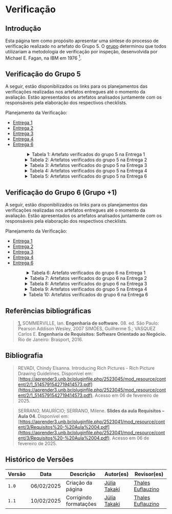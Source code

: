 # Verificação

## Introdução

Esta página tem como propósito apresentar uma síntese do processo de verificação realizado no artefato do Grupo 5. O [grupo](https://github.com/Requisitos-de-Software/2024.2-TesouroDireto) determinou que todos utilizariam a metodologia de verificação por inspeção, desenvolvida por Michael E. Fagan, na IBM em 1976 <a id="anchor_1" href="#REF1"><sup>1</sup></a>.

## Verificação do Grupo 5

A seguir, estão disponibilizados os links para os planejamentos das verificações realizadas nos artefatos entregues até o momento da avaliação. Estão apresentados os artefatos analisados juntamente com os responsáveis pela elaboração dos respectivos checklists.

Planejamento da Verificação:

- [Entrega 1](../verificacao/grupo5/entrega1/planej2-e1)
- [Entrega 2](../verificacao/grupo5/entrega2/planej2-e2)
- [Entrega 3](../verificacao/grupo5/entrega3/planej2-e3)
- [Entrega 4](../verificacao/grupo5/entrega4/planej2-e4)
- [Entrega 6](../verificacao/grupo5/entrega6/planej2-e6)

<center>

<!-- | Artefato | Entrega | Autor |
| :--------: | :-------: | :-----: |
|[Heatmap](../verificacao/grupo5/entrega1/r-heatmap)         | Entrega 1       | [Victor Rodrigues](https://github.com/ViictorHugoo) e [Thales Euflauzino](https://github.com/thaleseuflauzino)   |
|[Lista de Apps Avaliados](../verificacao/grupo5/entrega1/r-lista-app-avaliados)         | Entrega 1       | [grupo](https://requisitos-de-software.github.io/2024.2-TesouroDireto/)   |
|[App Escolhido](../verificacao/grupo5/entrega1/r-app-escolhido)         | Entrega 1       | [grupo](https://requisitos-de-software.github.io/2024.2-TesouroDireto/)   |
|[Rich Picture](../verificacao/grupo5/entrega1/r-rich-picture)         | Entrega 1       | [Thales Euflauzino](https://github.com/thaleseuflauzino) e [Júlia Takaki](https://github.com/juliatakaki)   |
|[Cronograma](../verificacao/grupo5/entrega1/r-cronograma)         | Entrega 1       | [Maria Helena](https://github.com/MariaCHelena) e [Víctor Schmidt](https://github.com/moonshinerd)   | -->

<details>
    <summary> Tabela 1: Artefato verificados do grupo 5 na Entrega 1</summary>
    <table>
  <tr>
    <th>Artefato</th>
    <th>Autor</th>
  </tr>
  <tr>
    <td><a href="../verificacao/grupo5/entrega1/r-heatmap">Heatmap</a></td>
    <td><a href="https://github.com/ViictorHugoo">Victor Rodrigues</a> e <a href="https://github.com/thaleseuflauzino">Thales Euflauzino</a></td>
  </tr>
    <tr>
    <td><a href="../verificacao/grupo5/entrega1/r-lista-app-avaliados">Lista de Apps Avaliados</a></td>
    <td><a href="https://requisitos-de-software.github.io/2024.2-TesouroDireto/">Grupo</a></td>
  </tr>
    <tr>
    <td><a href="../verificacao/grupo5/entrega1/r-app-escolhido">App Escolhido</a></td>
    <td><a href="https://requisitos-de-software.github.io/2024.2-TesouroDireto/">Grupo</a></td>
  </tr>
    <tr>
    <td><a href="../verificacao/grupo5/entrega1/r-rich-picture">Rich Picture</a></td>
    <td><a href="https://github.com/juliatakaki">Júlia Takaki</a></td>
  </tr>
    <tr>
    <td><a href="../verificacao/grupo5/entrega1/r-cronograma">Cronograma</a></td>
    <td><a href="https://github.com/MariaCHelena">Maria Helena</a> e <a href="https://github.com/moonshinerd">Víctor Schmidt</a></td>
  </tr>
</table>
<font>Autor: <a href='https://github.com/juliatakaki'>Júlia Takaki</a></font>
</details>

<details>
    <summary> Tabela 2: Artefatos verificados do grupo 5 na Entrega 2</summary>
    
<table>
  <tr>
    <th>Artefato</th>
    <th>Autor</th>
  </tr>
  <tr>
    <td><a href="../verificacao/grupo5/entrega2/r-brainstorm">Brainstorm</a></td>
    <td><a href="https://github.com/moonshinerd">Víctor Schmidt</a></td>
  </tr>
  <tr>
    <td><a href="../verificacao/grupo5/entrega2/r-grupo-foco">Grupo de Foco</a></td>
    <td><a href="https://github.com/thaleseuflauzino">Thales Euflauzino</a></td>
  </tr>
  <tr>
    <td><a href="../verificacao/grupo5/entrega2/r-introspeccao">Introspecção</a></td>
    <td><a href="https://github.com/moonshinerd">Víctor Schmidt</a></td>
  </tr>
  <tr>
    <td><a href="../verificacao/grupo5/entrega2/r-personas">Personas</a></td>
    <td><a href="https://github.com/ViictorHugoo">Victor Rodrigues</a></td>
  </tr>
  <tr>
    <td><a href="../verificacao/grupo5/entrega2/r-glossario">Glossário</a></td>
    <td><a href="https://github.com/thaleseuflauzino">Thales Euflauzino</a></td>
  </tr>
  <tr>
    <td><a href="../verificacao/grupo5/entrega2/r-100$">Priorização 100$</a></td>
    <td><a href="https://github.com/ViictorHugoo">Victor Rodrigues</a></td>
  </tr>
  <tr>
    <td><a href="../verificacao/grupo5/entrega2/r-in-or-out">Priorização In Or Out</a></td>
    <td><a href="https://github.com/ViictorHugoo">Victor Rodrigues</a></td>
  </tr>
  <tr>
    <td><a href="../verificacao/grupo5/entrega2/r-three-level-scale">Priorização Three Level Scale</a></td>
    <td><a href="https://github.com/ViictorHugoo">Victor Rodrigues</a></td>
  </tr>
  <tr>
    <td><a href="../verificacao/grupo5/entrega2/r-perfil-de-usuario">Perfil de Usuário</a></td>
    <td><a href="https://github.com/ViictorHugoo">Victor Rodrigues</a></td>
  </tr>
  <tr>
    <td><a href="../verificacao/grupo5/entrega2/r-questionario">Questionário</a></td>
    <td><a href="https://github.com/juliatakaki">Júlia Takaki</a></td>
  </tr>
</table>
<font>Fonte: <a href='https://github.com/juliatakaki'>Júlia Takaki</a></font>
</details>

<details>
    <summary> Tabela 3: Artefatos verificados do grupo 5 na Entrega 3</summary> 
<table>
  <tr>
    <th>Artefato</th>
    <th>Autor</th>
  </tr>
  <tr>
    <td><a href="../verificacao/grupo5/entrega3/r-lexicos">Léxicos</a></td>
    <td><a href="https://github.com/thaleseuflauzino">Thales Euflauzino</a></td>
  </tr>
  <tr>
    <td><a href="../verificacao/grupo5/entrega3/r-cenarios">Cenários</a></td>
    <td><a href="https://github.com/ViictorHugoo">Victor Rodrigues</a></td>
  </tr>
  <tr>
    <td><a href="../verificacao/grupo5/entrega3/r-casos-uso">Casos de Uso</a></td>
    <td><a href="https://github.com/moonshinerd">Víctor Schmidt</a></td>
  </tr>
    <tr>
    <td><a href="../verificacao/grupo5/entrega3/r-valid-caso-uso">Validação dos Casos de Uso</a></td>
    <td><a href="https://github.com/ViictorHugoo">Victor Rodrigues</a></td>
  </tr>
    <tr>
    <td><a href="../verificacao/grupo5/entrega3/r-especificacao">Especificação Suplementar</a></td>
    <td><a href="https://github.com/MariaCHelena">Maria Helena</a> e <a href="https://github.com/juliatakaki">Júlia Takaki</a></td>
  </tr>
</table>
<font>Autor: <a href='https://github.com/juliatakaki'>Júlia Takaki</a></font>
</details>

<details>
    <summary> Tabela 4: Artefatos verificados do grupo 5 na Entrega 4</summary>
    
<table>
  <tr>
    <th>Artefato</th>
    <th>Autor</th>
  </tr>
    <tr>
    <td><a href="../verificacao/grupo5/entrega4/r-backlog">Backlog</a></td>
    <td><a href="https://requisitos-de-software.github.io/2024.2-TesouroDireto/">Grupo</a></td>
  </tr>
    <td><a href="../verificacao/grupo5/entrega4/r-nfr">NFR Framework</a></td>
    <td><a href="https://requisitos-de-software.github.io/2024.2-TesouroDireto/">Grupo</a></td>
  </tr>
      <td><a href="../verificacao/grupo5/entrega4/r-us">Histórias do Usuário</a></td>
    <td><a href="https://requisitos-de-software.github.io/2024.2-TesouroDireto/">Grupo</a></td>
  </tr>
</table>
<font>Autor: <a href='https://github.com/juliatakaki'>Júlia Takaki</a></font>
</details>

<details>
    <summary> Tabela 5: Artefatos verificados do grupo 5 na Entrega 6</summary>
    
<table>
  <tr>
    <th>Artefato</th>
    <th>Autor</th>
  </tr>
    <tr>
    <td><a href="../verificacao/grupo5/entrega4/r-matriz">Matriz de Rastreabilidade</a></td>
    <td><a href="https://requisitos-de-software.github.io/2024.2-TesouroDireto/">Grupo</a></td>
  </tr>
    <td><a href="../verificacao/grupo5/entrega4/r-foward">Foward-From</a></td>
    <td><a href="https://requisitos-de-software.github.io/2024.2-TesouroDireto/">Grupo</a></td>
  </tr>
      <td><a href="../verificacao/grupo5/entrega4/r-backward">Backward-From</a></td>
    <td><a href="https://requisitos-de-software.github.io/2024.2-TesouroDireto/">Grupo</a></td>
  </tr>
</table>
<font>Autor: <a href='https://github.com/juliatakaki'>Júlia Takaki</a></font>
</details>

</center>

## Verificação do Grupo 6 (Grupo +1)

A seguir, estão disponibilizados os links para os planejamentos das verificações realizadas nos artefatos entregues até o momento da avaliação. Estão apresentados os artefatos analisados juntamente com os responsáveis pela elaboração dos respectivos checklists.

Planejamento da Verificação:

- [Entrega 1](../verificacao/grupo6/entrega1/planej2-e1)
- [Entrega 2](../verificacao/grupo6/entrega2/planej2-e2)
- [Entrega 3](../verificacao/grupo6/entrega3/planej2-e3)
- [Entrega 4](../verificacao/grupo6/entrega4/planej2-e4)
- [Entrega 6](../verificacao/grupo6/entrega6/planej2-e6)

<center>

<details>
    <summary> Tabela 6: Artefato verificados do grupo 6 na Entrega 1</summary>
    <table>
  <tr>
    <th>Artefato</th>
    <th>Autor</th>
  </tr>
  <tr>
    <td><a href="../verificacao/grupo5/entrega1/r-heatmap">Heatmap</a></td>
    <td><a href="https://github.com/an4catarina">Ana Catarina</a></td>
  </tr>
    <tr>
    <td><a href="../verificacao/grupo5/entrega1/r-lista-app-avaliados">Lista de Apps Avaliados</a></td>
    <td><a href="https://github.com/Requisitos-de-Software/2024.2-MeuINSS">Grupo</a></td>
  </tr>
    <tr>
    <td><a href="../verificacao/grupo5/entrega1/r-app-escolhido">App Escolhido</a></td>
    <td><a href="https://github.com/CristianoMoraiss">Cristiano Morais</a></td>
  </tr>
    <tr>
    <td><a href="../verificacao/grupo5/entrega1/r-rich-picture">Rich Picture</a></td>
    <td><a href="https://github.com/CristianoMoraiss">Cristiano Morais</a></td>
  </tr>
    <tr>
    <td><a href="../verificacao/grupo5/entrega1/r-cronograma">Cronograma</a></td>
    <td><a href="https://github.com/Requisitos-de-Software/2024.2-MeuINSS">Grupo</a></td>
  </tr>
</table>
<font>Autor: <a href='https://github.com/juliatakaki'>Júlia Takaki</a></font>
</details>

<details>
    <summary> Tabela 7: Artefatos verificados do grupo 6 na Entrega 2</summary>
    
<table>
  <tr>
    <th>Artefato</th>
    <th>Autor</th>
  </tr>
  <tr>
    <td><a href="../verificacao/grupo6/entrega2/r-introspeccao">Introspecção</a></td>
    <td><a href="(https://github.com/mauricio-araujoo">Maurício Ferreira</a></td>
  </tr>
  <tr>
    <td><a href="../verificacao/grupo6/entrega2/personas2">Personas</a></td>
    <td><a href="https://github.com/julia-fortunato">Julia Fortunato</a></td>
  </tr>
  <tr>
    <td><a href="../verificacao/grupo6/entrega2/glossario">Glossário</a></td>
    <td><a href="https://github.com/an4catarina">Ana Catarina</a></td>
  </tr>
  <tr>
    <td><a href="../verificacao/grupo6/entrega2/100$">Priorização 100$</a></td>
    <td><a href="(https://github.com/nickgehjk">Nicolas Bonfim</a></td>
  </tr>
  <tr>
    <td><a href="../verificacao/grupo6/entrega2/three-level-scale">Priorização Three Level Scale</a></td>
    <td><a href="https://github.com/mauricio-araujoo">Maurício Ferreira</a></td>
  </tr>
  <tr>
    <td><a href="../verificacao/grupo6/entrega2/perfil-de-usuario">Perfil de Usuário</a></td>
    <td><a href="https://github.com/CristianoMoraiss">Cristiano Morais</a></td>
  </tr>
  <tr>
    <td><a href="../verificacao/grupo6/entrega2/questionario">Questionário</a></td>
    <td><a href="https://github.com/CristianoMoraiss">Cristiano Morais</a></td>
  </tr>
</table>
<font>Fonte: <a href='https://github.com/juliatakaki'>Júlia Takaki</a></font>
</details>

<details>
    <summary> Tabela 8: Artefatos verificados do grupo 6 na Entrega 3</summary> 
<table>
  <tr>
    <th>Artefato</th>
    <th>Autor</th>
  </tr>
  <tr>
    <td><a href="../verificacao/grupo6/entrega3/r-lexicos">Léxicos</a></td>
    <td><a href="https://github.com/Requisitos-de-Software/2024.2-MeuINSS">Grupo</a></td>
  </tr>
  <tr>
    <td><a href="../verificacao/grupo6/entrega3/r-cenarios">Cenários</a></td>
    <td><a href="https://github.com/Requisitos-de-Software/2024.2-MeuINSS">Grupo</a></td>
  </tr>
  <tr>
    <td><a href="../verificacao/grupo6/entrega3/r-casos-uso">Casos de Uso</a></td>
    <td><a href="https://github.com/Requisitos-de-Software/2024.2-MeuINSS">Grupo</a></td>
  </tr>
    <tr>
    <td><a href="../verificacao/grupo6/entrega3/r-valid-caso-uso">Validação dos Casos de Uso</a></td>
    <td><a href="https://github.com/julia-fortunato">Julia Fortunato</a></td>
  </tr>
    <tr>
    <td><a href="../verificacao/grupo6/entrega3/r-especificacao">Especificação Suplementar</a></td>
    <td><a href="https://github.com/CristianoMoraiss">Cristiano Morais</a>, <a href="https://github.com/mauricio-araujoo">Maurício Ferreira</a> e <a href="https://github.com/julia-fortunato">Julia Fortunato</a></td>
  </tr>
</table>
<font>Autor: <a href='https://github.com/juliatakaki'>Júlia Takaki</a></font>
</details>

<details>
    <summary> Tabela 9: Artefatos verificados do grupo 5 na Entrega 4</summary>
    
<table>
  <tr>
    <th>Artefato</th>
    <th>Autor</th>
  </tr>
    <tr>
    <td><a href="../verificacao/grupo6/entrega4/r-backlog">Backlog</a></td>
    <td><a href="https://github.com/mauricio-araujoo">Maurício Ferreira</a>, <a href="https://github.com/an4catarina">Ana Catarina</a> e <a href="https://github.com/julia-fortunato">Julia Fortunato</a></td>
  </tr>
    <td><a href="../verificacao/grupo6/entrega4/r-nfr">NFR Framework</a></td>
    <td><a href="https://github.com/an4catarina">Ana Catarina</a></td>
  </tr>
      <td><a href="../verificacao/grupo6/entrega4/r-us">Histórias do Usuário</a></td>
    <td><a href="https://github.com/Requisitos-de-Software/2024.2-MeuINSS">Grupo</a></td>
  </tr>
</table>
<font>Autor: <a href='https://github.com/juliatakaki'>Júlia Takaki</a></font>
</details>

<details>
    <summary> Tabela 10: Artefatos verificados do grupo 6 na Entrega 6</summary>
    
<table>
  <tr>
    <th>Artefato</th>
    <th>Autor</th>
  </tr>
    <tr>
    <td><a href="../verificacao/grupo6/entrega4/r-matriz">Matriz de Rastreabilidade</a></td>
    <td><a href="https://github.com/Requisitos-de-Software/2024.2-MeuINSS">Grupo</a></td>
  </tr>
    <td><a href="../verificacao/grupo6/entrega4/r-foward">Foward-From</a></td>
    <td><a href="https://github.com/CristianoMoraiss">Cristiano Morais</a>, <a href="https://github.com/mauricio-araujoo">Maurício Ferreira</a> e <a href="https://github.com/julia-fortunato">Julia Fortunato</a></td>
  </tr>
      <td><a href="../verificacao/grupo6/entrega4/r-backward">Backward-From</a></td>
    <td><a href="https://github.com/an4catarina">Ana Catarina</a> e <a href="(https://github.com/nickgehjk">Nicolas Bonfim</a></td>
  </tr>
</table>
<font>Autor: <a href='https://github.com/juliatakaki'>Júlia Takaki</a></font>
</details>

</center>

## Referências bibliográficas
> <a id="REF1" href="#anchor_1">1.</a> SOMMERVILLE, Ian. **Engenharia de software.** 08. ed. São Paulo: Pearson Addison Wesley, 2007
> SIMÕES, Guilherme S.; VASQUEZ Carlos E. **Engenharia de Requisitos: Software Orientado ao Negócio.** Rio de Janeiro: Brasport, 2016.

## Bibliografia

> REVADI, Chindy Elsanna. Introducing Rich Pictures - Rich Picture Drawing Guidelines. Disponível em: [https://aprender3.unb.br/pluginfile.php/2523045/mod_resource/content/2/1_5145791542719414573.pdf](https://aprender3.unb.br/pluginfile.php/2523045/mod_resource/content/2/1_5145791542719414573.pdf). Acesso em 06 de fevereiro de 2025.

> SERRANO, MAURÍCIO; SERRANO, Milene. **Slides da aula Requisitos – Aula 04**. Disponível em: [https://aprender3.unb.br/pluginfile.php/2523041/mod_resource/content/3/Requisitos%20-%20Aula%2004.pdf](https://aprender3.unb.br/pluginfile.php/2523041/mod_resource/content/3/Requisitos%20-%20Aula%2004.pdf). Acesso em 06 de fevereiro de 2025.

## Histórico de Versões

| Versão | Data       | Descrição              | Autor(es)                                      | Revisor(es)                                              |
| ------ | ---------- | ---------------------- | ---------------------------------------------- | -------------------------------------------------------- |
| `1.0`  | 06/02/2025 | Criação da página      | [Júlia Takaki](https://github.com/juliatakaki) | [Thales Euflauzino](https://github.com/thaleseuflauzino) |
| `1.1`  | 10/02/2025 | Corrigindo formatações | [Júlia Takaki](https://github.com/juliatakaki) | [Thales Euflauzino](https://github.com/thaleseuflauzino) |
